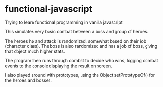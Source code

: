 # functional-javascript
Trying to learn functional programming in vanilla javascript

This simulates very basic combat between a boss and group of heroes.

The heroes hp and attack is randomized, somewhat based on their job (character class). The boss is also randomized and has a job of boss, giving that object much higher stats.

The program then runs through combat to decide who wins, logging combat events to the console displaying the result on screen.

I also played around with prototypes, using the Object.setPrototypeOf() for the heroes and bosses.